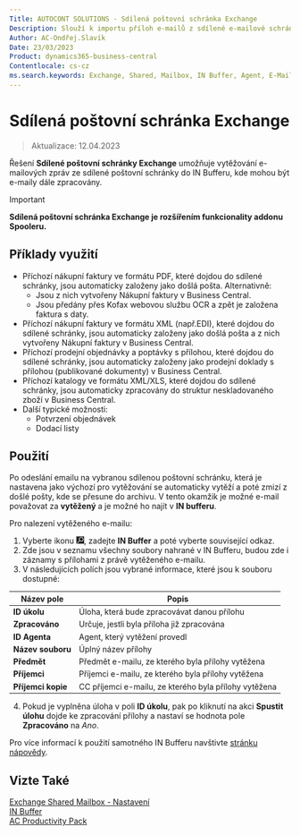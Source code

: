 ```yaml
---
Title: AUTOCONT SOLUTIONS - Sdílená poštovní schránka Exchange
Description: Slouží k importu příloh e-mailů z sdílené e-mailové schránky do Business Centralu, kde mohou být přílohy dále zpracovány.
Author: AC-Ondřej.Slavík
Date: 23/03/2023
Product: dynamics365-business-central
Contentlocale: cs-cz
ms.search.keywords: Exchange, Shared, Mailbox, IN Buffer, Agent, E-Mail, Azure
---
```


# Sdílená poštovní schránka Exchange
> Aktualizace: 12.04.2023

Řešení **Sdílené poštovní schránky Exchange** umožňuje vytěžování e-mailových zpráv ze sdílené poštovní schránky do IN Bufferu, kde mohou být e-maily dále zpracovány.

> [!IMPORTANT]
> **Sdílená poštovní schránka Exchange je rozšířením funkcionality addonu Spooleru.**

## Příklady využití

-	Příchozí nákupní faktury ve formátu PDF, které dojdou do sdílené schránky, jsou automaticky založeny jako došlá pošta. Alternativně:
    - Jsou z nich vytvořeny Nákupní faktury v Business Central.
    - Jsou předány přes Kofax webovou službu OCR a zpět je založena faktura s daty.
-	Příchozí nákupní faktury ve formátu XML (např.EDI), které dojdou do sdílené schránky, jsou automaticky založeny jako došlá pošta a z nich vytvořeny Nákupní faktury v Business Central.
-	Příchozí prodejní objednávky a poptávky s přílohou, které dojdou do sdílené schránky, jsou automaticky založeny jako prodejní doklady s přílohou (publikované dokumenty) v Business Central.
-	Příchozí katalogy ve formátu XML/XLS, které dojdou do sdílené schránky, jsou automaticky zpracovány do struktur neskladovaného zboží v Business Central.
-	Další typické možnosti:
    -	Potvrzení objednávek
    -	Dodací listy 


## Použití
Po odeslání emailu na vybranou sdílenou poštovní schránku, která je nastavena jako výchozí pro vytěžování se automaticky vytěží a poté zmizí z došlé pošty, kde se přesune do archivu. V tento okamžik je možné e-mail považovat za **vytěžený** a je možné ho najít v **IN bufferu**.

Pro nalezení vytěženého e-mailu:
1. Vyberte ikonu ![Žárovky, která otevře funkci Řekněte mi](media/ui-search/search_small.png "Řekněte mi, co chcete dělat"), zadejte **IN Buffer** a poté vyberte související odkaz.
2. Zde jsou v seznamu všechny soubory nahrané v IN Bufferu, budou zde i záznamy s přílohami z právě vytěženého e-mailu.
3. V následujících polích jsou vybrané informace, které jsou k souboru dostupné:

| Název pole         | Popis                                                 |
|--------------------|-------------------------------------------------------|
| **ID úkolu**       | Úloha, která bude zpracovávat danou přílohu           |
| **Zpracováno**     | Určuje, jestli byla příloha již zpracována            |
| **ID Agenta**      | Agent, který vytěžení provedl                         |
| **Název souboru**  | Úplný název přílohy                                   |
| **Předmět**        | Předmět e-mailu, ze kterého byla přílohy vytěžena     |
| **Příjemci**       | Příjemci e-mailu, ze kterého byla přílohy vytěžena    |
| **Příjemci kopie** | CC příjemci e-mailu, ze kterého byla přílohy vytěžena |

4. Pokud je vyplněna úloha v poli **ID úkolu**, pak po kliknutí na akci **Spustit úlohu** dojde ke zpracování přílohy a nastaví se hodnota pole **Zpracováno** na *Ano*.

Pro více informací k použití samotného IN Bufferu navštivte [stránku nápovědy](ac-spooler.md).


## Vizte Také
[Exchange Shared Mailbox - Nastavení   ](ac-exchange-shared-mailboxes-setup.md)  
[IN Buffer](ac-spooler.md)  
[AC Productivity Pack](ac-productivity-pack.md)